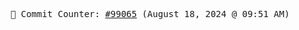 <p align="center">
    <samp>
        📮 Commit Counter: <a href="https://github.com/Javascript-void0/Javascript-void0/commits/main">#99065</a> (August 18, 2024 @ 09:51 AM)
    </samp>
</p>
